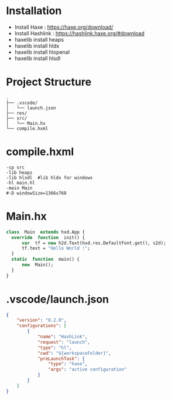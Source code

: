 # Installation
- Install Haxe : https://haxe.org/download/
- Install Hashlink : https://hashlink.haxe.org/#download
- haxelib install heaps
- haxelib install hldx
- haxelib install hlopenal
- haxelib install hlsdl

# Project Structure
```
.
├── .vscode/
│   └── launch.json
├── res/
├── src/
│   └── Main.hx
└── compile.hxml
```
# compile.hxml
```
-cp src
-lib heaps
-lib hlsdl	#lib hldx for windows
-hl main.hl
-main Main
#-D windowSize=1366x768
```
# Main.hx
```haxe
class  Main  extends hxd.App {
  override  function  init() {
	  var  tf = new h2d.Text(hxd.res.DefaultFont.get(), s2d);
	  tf.text = "Hello World !";
  }
  static  function  main() {
	  new  Main();
  }
}
```
# .vscode/launch.json
```json
{
	"version": "0.2.0",
	"configurations": [
        {
            "name": "HashLink",
            "request": "launch",
            "type": "hl",
            "cwd": "${workspaceFolder}",
            "preLaunchTask": {
                "type": "haxe",
                "args": "active configuration"
            }
        }
	]
}
```

